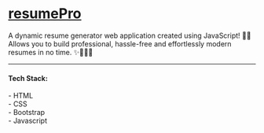 <H1><u>resumePro</u></H1>
A dynamic resume generator web application created using JavaScript! 🚀🔥 <br>
Allows you to build professional, hassle-free and effortlessly modern resumes in no time. ✨👩‍💻📄 <hr>
<h4>Tech Stack:</h4> 
  - HTML <br>
  - CSS <br>
  - Bootstrap <br>
  - Javascript <br>
